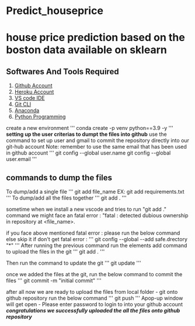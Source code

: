 # Predict_houseprice 
# house price prediction based on the boston data available on sklearn

## Softwares And Tools Required 
1. [Github Account](https://github.com)
2. [Heroku Account](https://signup.heroku.com/)
3. [VS code IDE](https://code.visualstudio.com/)
4. [Git CLI](https://git-scm.com/download/win)
5. [Anaconda](https://www.anaconda.com/products/distribution)
6. [Python Programming](https://www.tutorialgateway.org/python-programming-examples/)

create a new environment
'''
conda create -p venv python==3.9 -y
'''
**setting up the user criterias to dumpt the files into github**
use the command to set up user and gmail to commit the repository directly into our git-hub account
Note: remember to use the same email that has been used in github account
'''
git config --global user.name 
git config --global user.email
'''
## commands to dump the files 
To dump/add a single file
'''
git add file_name  EX: git add requirements.txt
'''
To dump/add all the files together
'''
git add .
'''

sometime when we install a new vscode and tries to run "git add ." command we might face an fatal error : "fatal : detected dubious ownership in repository at <file_name>.

if you face above mentioned fatal error : please run the below command else skip it if don't get fatal error :
'''
git config --global --add safe.drectory "*"
'''
After running the previous command run the elements add command to upload the files in the git
'''
git add .
'''

Then run the command to update the git 
'''
git update
'''

once we added the files at the git, run the below command to commit the files 
'''
git commit -m "initial commit"
'''

after all now we are ready to upload the files from local folder - git onto github repository
run the below command 
'''
git push
'''
Apop-up window will get open - Please enter password to login to into your github account 
***congratulations we successfully uploaded the all the files onto github repository***
